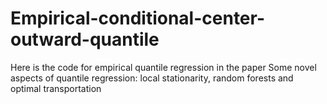# Empirical-conditional-center-outward-quantile
Here is the code for empirical quantile regression in the paper Some novel aspects of quantile regression: local stationarity, random forests and optimal transportation
